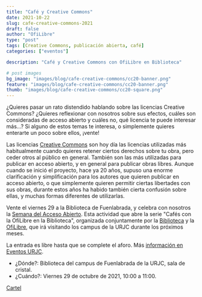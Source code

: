 ```yaml
---
title: "Café y Creative Commons"
date: 2021-10-22
slug: cafe-creative-commons-2021
draft: false
author: "OfiLibre"
type: "post"
tags: [Creative Commons, publicación abierta, café]
categories: ["eventos"]

description: "Café y Creative Commons con OfiLibre en Biblioteca"

# post images 
bg_image: "images/blog/cafe-creative-commons/cc20-banner.png"
feature: "images/blog/cafe-creative-commons/cc20-banner.png"
thumb: "images/blog/cafe-creative-commons/cc20-square.png"
---
```




¿Quieres pasar un rato distendido hablando sobre las licencias Creative Commons? ¿Quieres reflexionar con nosotros sobre sus efectos, cuáles son consideradas de acceso abierto y cuáles no, qué licencia te puede interesar más...? Si alguno de estos temas te interesa, o simplemente quieres enterarte un poco sobre ellos, ¡vente!

Las licencias [Creative Commons](https://creativecommons.org/) son hoy día las licencias utilizadas más habitualmente cuando quieres retener ciertos derechos sobre tu obra, pero ceder otros al público en general. También son las más utilizadas para publicar en acceso abierto, y en general para publicar obras libres. Aunque cuando se inició el proyecto, hace ya 20 años, supuso una enorme clarificación y simplificación para los autores que quieren publicar en acceso abierto, o que simplemente quieren permitir ciertas libertades con sus obras, durante estos años ha habido también cierta confusión sobre ellas, y muchas formas diferentes de utilizarlas.

Vente el viernes 29 a la Biblioteca de Fuenlabrada, y celebra con nosotros la [Semana del Acceso Abierto](http://www.openaccessweek.org/). Esta actividad que abre la serie "Cafés con la OfiLibre en la Biblioteca", organizada conjuntamente por la [Biblioteca](https://www.urjc.es/estudiar-en-la-urjc/biblioteca) y la [OfiLibre](https://ofilibre.gitlab.io/), que irá visitando los campus de la URJC durante los próximos meses.

La entrada es libre hasta que se complete el aforo. Más [información en Eventos URJC](https://eventos.urjc.es/73151/detail/cafe-y-creative-commons.html).

* ¿Dónde?: Biblioteca del campus de Fuenlabrada de la URJC, sala de cristal.
* ¿Cuándo?: Viernes 29 de octubre de 2021, 10:00 a 11:00.

[Cartel](/images/blog/cafe-creative-commons/cartel_A3.pdf)

